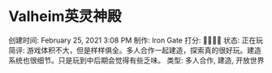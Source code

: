 # Valheim英灵神殿

创建时间: February 25, 2021 3:08 PM
制作: Iron Gate
打分: 💛💛💛💛
状态: 正在玩
简评: 游戏体积不大，但是样样俱全。多人合作一起建造，探索真的很好玩。建造系统也很细节。只是玩到中后期会觉得有些乏味。
类型: 多人合作, 建造, 开放世界